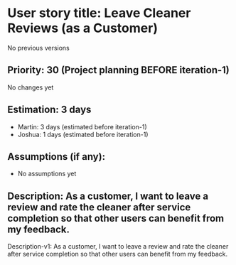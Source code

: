 # User story title: Leave Cleaner Reviews (as a Customer)
No previous versions

## Priority: 30 (Project planning BEFORE iteration-1)
No changes yet

## Estimation: 3 days
* Martin: 3 days (estimated before iteration-1)
* Joshua: 1 days (estimated before iteration-1)

## Assumptions (if any):
* No assumptions yet

## Description: As a customer, I want to leave a review and rate the cleaner after service completion so that other users can benefit from my feedback.
Description-v1: As a customer, I want to leave a review and rate the cleaner after service completion so that other users can benefit from my feedback.